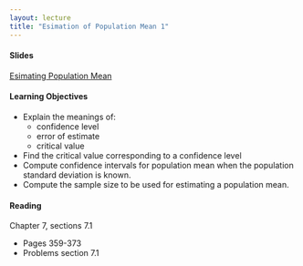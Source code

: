 ```yaml
---
layout: lecture
title: "Esimation of Population Mean 1"
---
```


<h4>
	<span class="fa fa-picture-o fa-lg main-list-item-icon"></span>
	Slides
</h4>

<a href="https://docs.google.com/presentation/d/1_3QyXoxKRTRhPUKayXdZh0fKvupRKFOCW04izE-Rh3M/pub?start=false&loop=false&delayms=3000" target="_blank">Esimating Population Mean</a>


<h4>
	<span class="fa fa-graduation-cap fa-lg main-list-item-icon"></span>
	Learning Objectives
</h4>

- Explain the meanings of:
	- confidence level
	- error of estimate
	- critical value
- Find the critical value corresponding to a confidence level
- Compute confidence intervals for population mean when the 
population standard deviation is known.
- Compute the sample size to be used for estimating a population mean.


<h4>
	<span class="fa fa-book fa-lg main-list-item-icon"></span>
	Reading
</h4>

Chapter 7, sections 7.1

- Pages 359-373
- Problems section 7.1
